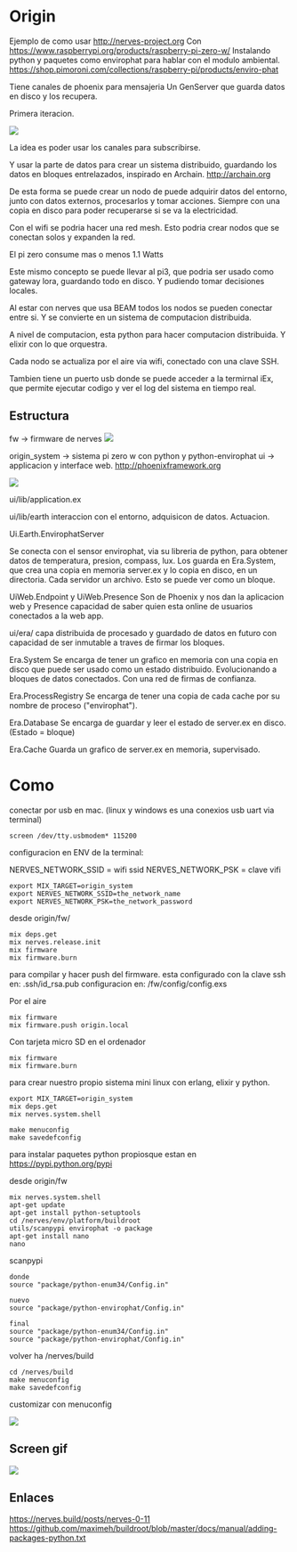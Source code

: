 # Origin
Ejemplo de como usar http://nerves-project.org
Con https://www.raspberrypi.org/products/raspberry-pi-zero-w/
Instalando python y paquetes como envirophat para hablar con el modulo ambiental.
https://shop.pimoroni.com/collections/raspberry-pi/products/enviro-phat

Tiene canales de phoenix para mensajeria
Un GenServer que guarda datos en disco y los recupera.

Primera iteracion.

![](https://raw.githubusercontent.com/tierralibre/origin/master/docs/media/origin_ui_phoenix_controller_view.gif)


La idea es poder usar los canales para subscribirse.

Y usar la parte de datos para crear un sistema distribuido, guardando los datos en bloques entrelazados, inspirado en Archain.
http://archain.org

De esta forma se puede crear un nodo de puede adquirir datos del entorno, junto con datos externos, procesarlos y tomar acciones. Siempre con una copia en disco para poder recuperarse si se va la electricidad.

Con el wifi se podria hacer una red mesh. Esto podria crear nodos que se conectan solos y expanden la red.

El pi zero consume mas o menos 1.1 Watts

Este mismo concepto se puede llevar al pi3, que podria ser usado como gateway lora, guardando todo en disco. Y pudiendo tomar decisiones locales.

Al estar con nerves que usa BEAM todos los nodos se pueden conectar entre si. Y se convierte en un sistema de computacion distribuida. 

A nivel de computacion, esta python para hacer computacion distribuida. Y elixir con lo que orquestra.

Cada nodo se actualiza por el aire via wifi, conectado con una clave SSH.

Tambien tiene un puerto usb donde se puede acceder a la termirnal iEx, que permite ejecutar codigo y ver el log del sistema en tiempo real.

## Estructura

fw -> firmware de nerves
![](https://raw.githubusercontent.com/tierralibre/origin/master/docs/media/origin_fw.gif)

origin_system -> sistema pi zero w con python y python-envirophat
ui -> applicacion y interface web. http://phoenixframework.org

![](https://raw.githubusercontent.com/tierralibre/origin/master/docs/media/phoenix_origin_ui.gif)

ui/lib/application.ex

ui/lib/earth
interaccion con el entorno, adquisicon de datos. Actuacion.

Ui.Earth.EnvirophatServer

Se conecta con el sensor envirophat, via su libreria de python, para obtener datos de temperatura, presion, compass, lux.
Los guarda en Era.System, que crea una copia en memoria server.ex y lo copia en disco, en un directoria. Cada servidor un archivo. Esto se puede ver como un bloque. 

UiWeb.Endpoint y UiWeb.Presence
Son de Phoenix y nos dan la aplicacion web y Presence capacidad de saber quien esta online de usuarios conectados a la web app.

ui/era/
capa distribuida de procesado y guardado de datos
en futuro con capacidad de ser inmutable a traves de firmar los bloques.

Era.System
Se encarga de tener un grafico en memoria con una copia en disco que puede ser usado como un estado distribuido. Evolucionando a bloques de datos conectados. Con una red de firmas de confianza.

Era.ProcessRegistry
Se encarga de tener una copia de cada cache por su nombre de proceso ("envirophat").

Era.Database
Se encarga de guardar y leer el estado de server.ex en disco. (Estado = bloque)

Era.Cache
Guarda un grafico de server.ex en memoria, supervisado.

# Como

conectar por usb en mac. (linux y windows es una conexios usb uart via terminal)

```
screen /dev/tty.usbmodem* 115200
```

configuracion en ENV de la terminal:

NERVES_NETWORK_SSID = wifi ssid
NERVES_NETWORK_PSK = clave vifi

```
export MIX_TARGET=origin_system
export NERVES_NETWORK_SSID=the_network_name
export NERVES_NETWORK_PSK=the_network_password
```

desde origin/fw/
```
mix deps.get
mix nerves.release.init
mix firmware
mix firmware.burn
```

para compilar y hacer push del firmware.
esta configurado con la clave ssh en:
.ssh/id_rsa.pub
configuracion en: /fw/config/config.exs

Por el aire
```
mix firmware
mix firmware.push origin.local
```

Con tarjeta micro SD en el ordenador
```
mix firmware
mix firmware.burn
```

para crear nuestro propio sistema mini linux con erlang, elixir y python.

```
export MIX_TARGET=origin_system
mix deps.get
mix nerves.system.shell

make menuconfig
make savedefconfig

```

para instalar paquetes python propiosque estan en https://pypi.python.org/pypi


desde origin/fw

```
mix nerves.system.shell
apt-get update
apt-get install python-setuptools
cd /nerves/env/platform/buildroot
utils/scanpypi envirophat -o package
apt-get install nano
nano 

```
scanpypi

```
donde
source "package/python-enum34/Config.in"

nuevo
source "package/python-envirophat/Config.in"

final
source "package/python-enum34/Config.in"
source "package/python-envirophat/Config.in"
```

volver ha /nerves/build
```
cd /nerves/build
make menuconfig
make savedefconfig
```

customizar con menuconfig

![](https://raw.githubusercontent.com/tierralibre/origin/master/docs/media/nerves_buildroot.gif)

## Screen gif

![](https://raw.githubusercontent.com/tierralibre/origin/master/docs/media/nerves_buildroot.gif)



## Enlaces

https://nerves.build/posts/nerves-0-11
https://github.com/maximeh/buildroot/blob/master/docs/manual/adding-packages-python.txt















